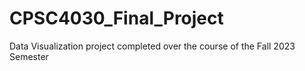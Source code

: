 # CPSC4030_Final_Project
Data Visualization project completed over the course of the Fall 2023 Semester
